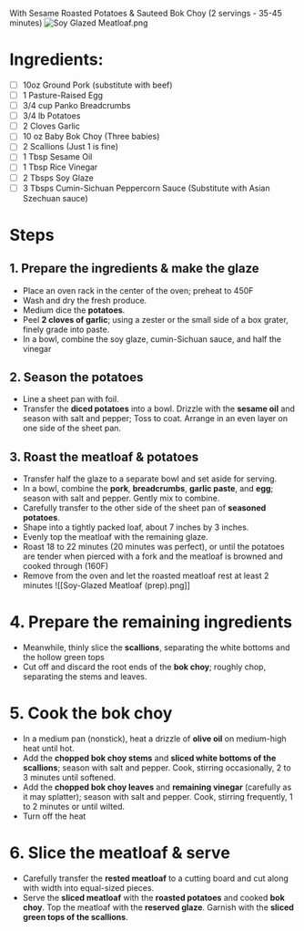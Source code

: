 With Sesame Roasted Potatoes & Sauteed Bok Choy (2 servings - 35-45 minutes)
![Soy Glazed Meatloaf.png](/content/miscellaneous%20/recipies/Soy%20Glazed%20Meatloaf/Soy%20Glazed%20Meatloaf.png)
# Ingredients:
- [ ] 10oz Ground Pork (substitute with beef)
- [ ] 1 Pasture-Raised Egg
- [ ] 3/4 cup Panko Breadcrumbs
- [ ] 3/4 lb Potatoes 
- [ ] 2 Cloves Garlic
- [ ] 10 oz Baby Bok Choy (Three babies)
- [ ] 2 Scallions (Just 1 is fine)
- [ ] 1 Tbsp Sesame Oil 
- [ ] 1 Tbsp Rice Vinegar 
- [ ] 2 Tbsps Soy Glaze 
- [ ] 3 Tbsps Cumin-Sichuan Peppercorn Sauce (Substitute with Asian Szechuan sauce)
# Steps 
## 1. Prepare the ingredients & make the glaze 

- Place an oven rack in the center of the oven; preheat to 450F
- Wash and dry the fresh produce. 
- Medium dice the **potatoes**.
- Peel **2 cloves of garlic**; using a zester or the small side of a box grater, finely grade into paste.
- In a bowl, combine the soy glaze, cumin-Sichuan sauce, and half the vinegar
## 2. Season the potatoes 

- Line a sheet pan with foil.
- Transfer the **diced potatoes** into a bowl. Drizzle with the **sesame oil** and season with salt and pepper; Toss to coat. Arrange in an even layer on one side of the sheet pan.
## 3. Roast the meatloaf & potatoes 

- Transfer half the glaze to a separate bowl and set aside for serving.
- In a bowl, combine the **pork**, **breadcrumbs**, **garlic paste**, and **egg**;  season with salt and pepper. Gently mix to combine.
- Carefully transfer to the other side of the sheet pan of **seasoned potatoes**.
- Shape into a tightly packed loaf, about 7 inches by 3 inches.
- Evenly top the meatloaf with the remaining glaze.
- Roast 18 to 22 minutes (20 minutes was perfect), or until the potatoes are tender when pierced with a fork and the meatloaf is browned and cooked through (160F)
- Remove from the oven and let the roasted meatloaf rest at least 2 minutes 
![[Soy-Glazed Meatloaf (prep).png]]
# 4. Prepare the remaining ingredients 
- Meanwhile, thinly slice the **scallions**, separating the white bottoms and the hollow green tops
- Cut off and discard the root ends of the **bok choy**; roughly chop, separating the stems and leaves.
# 5. Cook the bok choy
- In a medium pan (nonstick), heat a drizzle of **olive oil** on medium-high heat until hot.
- Add the **chopped bok choy stems** and **sliced white bottoms of the scallions**; season with salt and pepper. Cook, stirring occasionally, 2 to 3 minutes until softened.
- Add the **chopped bok choy leaves** and **remaining vinegar** (carefully as it may splatter); season with salt and pepper. Cook, stirring frequently, 1 to 2 minutes or until wilted.
- Turn off the heat 
# 6. Slice the meatloaf & serve
- Carefully transfer the **rested meatloaf** to a cutting board and cut along with width into equal-sized pieces.
- Serve the **sliced meatloaf** with the **roasted potatoes** and cooked **bok choy**. Top the meatloaf with the **reserved glaze**. Garnish with the **sliced green tops of the scallions**.